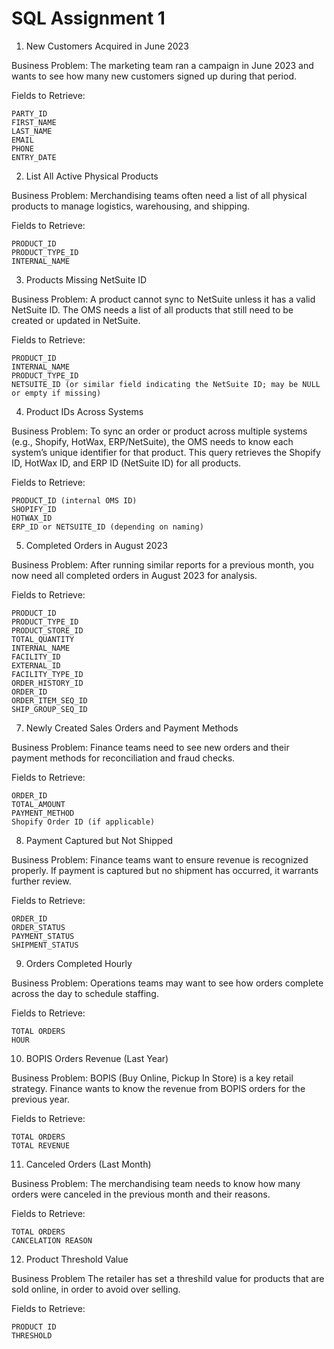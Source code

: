 # SQL Assignment 1

1. New Customers Acquired in June 2023

Business Problem:
The marketing team ran a campaign in June 2023 and wants to see how many new customers signed up during that period.

Fields to Retrieve:

    PARTY_ID
    FIRST_NAME
    LAST_NAME
    EMAIL
    PHONE
    ENTRY_DATE

2. List All Active Physical Products

Business Problem:
Merchandising teams often need a list of all physical products to manage logistics, warehousing, and shipping.

Fields to Retrieve:

    PRODUCT_ID
    PRODUCT_TYPE_ID
    INTERNAL_NAME

3. Products Missing NetSuite ID

Business Problem:
A product cannot sync to NetSuite unless it has a valid NetSuite ID. The OMS needs a list of all products that still need to be created or updated in NetSuite.

Fields to Retrieve:

    PRODUCT_ID
    INTERNAL_NAME
    PRODUCT_TYPE_ID
    NETSUITE_ID (or similar field indicating the NetSuite ID; may be NULL or empty if missing)

4. Product IDs Across Systems

Business Problem:
To sync an order or product across multiple systems (e.g., Shopify, HotWax, ERP/NetSuite), the OMS needs to know each system’s unique identifier for that product. This query retrieves the Shopify ID, HotWax ID, and ERP ID (NetSuite ID) for all products.

Fields to Retrieve:

    PRODUCT_ID (internal OMS ID)
    SHOPIFY_ID
    HOTWAX_ID
    ERP_ID or NETSUITE_ID (depending on naming)

5. Completed Orders in August 2023

Business Problem:
After running similar reports for a previous month, you now need all completed orders in August 2023 for analysis.

Fields to Retrieve:

    PRODUCT_ID
    PRODUCT_TYPE_ID
    PRODUCT_STORE_ID
    TOTAL_QUANTITY
    INTERNAL_NAME
    FACILITY_ID
    EXTERNAL_ID
    FACILITY_TYPE_ID
    ORDER_HISTORY_ID
    ORDER_ID
    ORDER_ITEM_SEQ_ID
    SHIP_GROUP_SEQ_ID

7. Newly Created Sales Orders and Payment Methods

Business Problem:
Finance teams need to see new orders and their payment methods for reconciliation and fraud checks.

Fields to Retrieve:

    ORDER_ID
    TOTAL_AMOUNT
    PAYMENT_METHOD
    Shopify Order ID (if applicable)

8. Payment Captured but Not Shipped

Business Problem:
Finance teams want to ensure revenue is recognized properly. If payment is captured but no shipment has occurred, it warrants further review.

Fields to Retrieve:

    ORDER_ID
    ORDER_STATUS
    PAYMENT_STATUS
    SHIPMENT_STATUS

9. Orders Completed Hourly

Business Problem:
Operations teams may want to see how orders complete across the day to schedule staffing.

Fields to Retrieve:

    TOTAL ORDERS
    HOUR

10. BOPIS Orders Revenue (Last Year)

Business Problem:
BOPIS (Buy Online, Pickup In Store) is a key retail strategy. Finance wants to know the revenue from BOPIS orders for the previous year.

Fields to Retrieve:

    TOTAL ORDERS
    TOTAL REVENUE

11. Canceled Orders (Last Month)

Business Problem:
The merchandising team needs to know how many orders were canceled in the previous month and their reasons.

Fields to Retrieve:

    TOTAL ORDERS
    CANCELATION REASON

12. Product Threshold Value

Business Problem The retailer has set a threshild value for products that are sold online, in order to avoid over selling.

Fields to Retrieve:

    PRODUCT ID
    THRESHOLD
